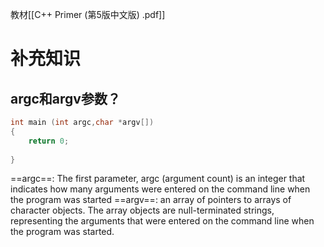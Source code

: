 
教材[[C++ Primer (第5版中文版) .pdf]]

# 补充知识

## argc和argv参数？
~~~c++
int main (int argc,char *argv[])
{
	return 0;
	
}
~~~

==argc==:
	The first parameter, argc (argument count) is an integer that indicates how many arguments were entered on the command line when the program was started
==argv==:
	an array of pointers to arrays of character objects. The array objects are null-terminated strings, representing the arguments that were entered on the command line when the program was started.
